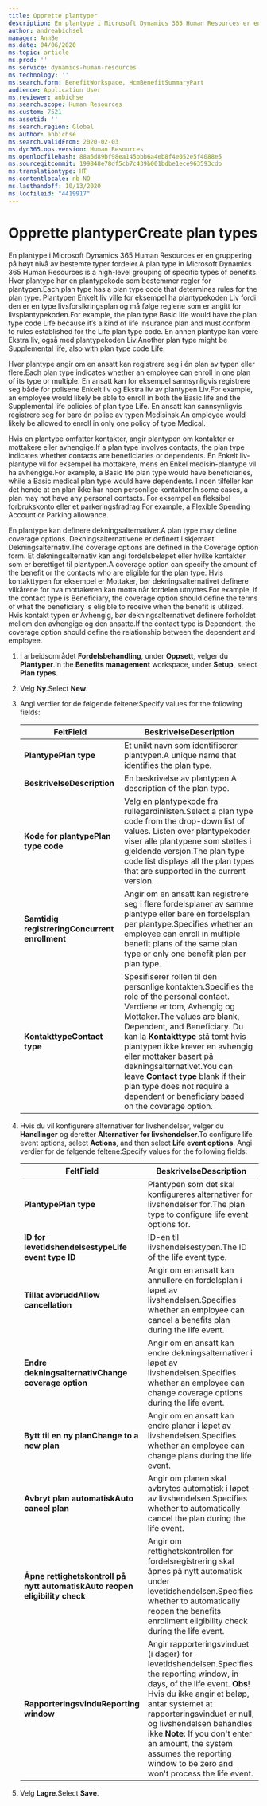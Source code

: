 ```yaml
---
title: Opprette plantyper
description: En plantype i Microsoft Dynamics 365 Human Resources er en gruppering på høyt nivå av bestemte typer fordeler. Hver plantype har en plantypekode som bestemmer regler for plantypen.
author: andreabichsel
manager: AnnBe
ms.date: 04/06/2020
ms.topic: article
ms.prod: ''
ms.service: dynamics-human-resources
ms.technology: ''
ms.search.form: BenefitWorkspace, HcmBenefitSummaryPart
audience: Application User
ms.reviewer: anbichse
ms.search.scope: Human Resources
ms.custom: 7521
ms.assetid: ''
ms.search.region: Global
ms.author: anbichse
ms.search.validFrom: 2020-02-03
ms.dyn365.ops.version: Human Resources
ms.openlocfilehash: 88a6d89bf98ea145bbb6a4eb8f4e052e5f4088e5
ms.sourcegitcommit: 199848e78df5cb7c439b001bdbe1ece963593cdb
ms.translationtype: HT
ms.contentlocale: nb-NO
ms.lasthandoff: 10/13/2020
ms.locfileid: "4419917"
---
```

# <a name="create-plan-types"></a><span data-ttu-id="df413-104">Opprette plantyper</span><span class="sxs-lookup"><span data-stu-id="df413-104">Create plan types</span></span>

<span data-ttu-id="df413-105">En plantype i Microsoft Dynamics 365 Human Resources er en gruppering på høyt nivå av bestemte typer fordeler.</span><span class="sxs-lookup"><span data-stu-id="df413-105">A plan type in Microsoft Dynamics 365 Human Resources is a high-level grouping of specific types of benefits.</span></span> <span data-ttu-id="df413-106">Hver plantype har en plantypekode som bestemmer regler for plantypen.</span><span class="sxs-lookup"><span data-stu-id="df413-106">Each plan type has a plan type code that determines rules for the plan type.</span></span> <span data-ttu-id="df413-107">Plantypen Enkelt liv ville for eksempel ha plantypekoden Liv fordi den er en type livsforsikringsplan og må følge reglene som er angitt for livsplantypekoden.</span><span class="sxs-lookup"><span data-stu-id="df413-107">For example, the plan type Basic life would have the plan type code Life because it’s a kind of life insurance plan and must conform to rules established for the Life plan type code.</span></span> <span data-ttu-id="df413-108">En annen plantype kan være Ekstra liv, også med plantypekoden Liv.</span><span class="sxs-lookup"><span data-stu-id="df413-108">Another plan type might be Supplemental life, also with plan type code Life.</span></span>

<span data-ttu-id="df413-109">Hver plantype angir om en ansatt kan registrere seg i én plan av typen eller flere.</span><span class="sxs-lookup"><span data-stu-id="df413-109">Each plan type indicates whether an employee can enroll in one plan of its type or multiple.</span></span> <span data-ttu-id="df413-110">En ansatt kan for eksempel sannsynligvis registrere seg både for polisene Enkelt liv og Ekstra liv av plantypen Liv.</span><span class="sxs-lookup"><span data-stu-id="df413-110">For example, an employee would likely be able to enroll in both the Basic life and the Supplemental life policies of plan type Life.</span></span> <span data-ttu-id="df413-111">En ansatt kan sannsynligvis registrere seg for bare én polise av typen Medisinsk.</span><span class="sxs-lookup"><span data-stu-id="df413-111">An employee would likely be allowed to enroll in only one policy of type Medical.</span></span>

<span data-ttu-id="df413-112">Hvis en plantype omfatter kontakter, angir plantypen om kontakter er mottakere eller avhengige.</span><span class="sxs-lookup"><span data-stu-id="df413-112">If a plan type involves contacts, the plan type indicates whether contacts are beneficiaries or dependents.</span></span> <span data-ttu-id="df413-113">En Enkelt liv-plantype vil for eksempel ha mottakere, mens en Enkel medisin-plantype vil ha avhengige.</span><span class="sxs-lookup"><span data-stu-id="df413-113">For example, a Basic life plan type would have beneficiaries, while a Basic medical plan type would have dependents.</span></span> <span data-ttu-id="df413-114">I noen tilfeller kan det hende at en plan ikke har noen personlige kontakter.</span><span class="sxs-lookup"><span data-stu-id="df413-114">In some cases, a plan may not have any personal contacts.</span></span> <span data-ttu-id="df413-115">For eksempel en fleksibel forbrukskonto eller et parkeringsfradrag.</span><span class="sxs-lookup"><span data-stu-id="df413-115">For example, a Flexible Spending Account or Parking allowance.</span></span>

<span data-ttu-id="df413-116">En plantype kan definere dekningsalternativer.</span><span class="sxs-lookup"><span data-stu-id="df413-116">A plan type may define coverage options.</span></span> <span data-ttu-id="df413-117">Dekningsalternativene er definert i skjemaet Dekningsalternativ.</span><span class="sxs-lookup"><span data-stu-id="df413-117">The coverage options are defined in the Coverage option form.</span></span> <span data-ttu-id="df413-118">Et dekningsalternativ kan angi fordelsbeløpet eller hvilke kontakter som er berettiget til plantypen.</span><span class="sxs-lookup"><span data-stu-id="df413-118">A coverage option can specify the amount of the benefit or the contacts who are eligible for the plan type.</span></span> <span data-ttu-id="df413-119">Hvis kontakttypen for eksempel er Mottaker, bør dekningsalternativet definere vilkårene for hva mottakeren kan motta når fordelen utnyttes.</span><span class="sxs-lookup"><span data-stu-id="df413-119">For example, if the contact type is Beneficiary, the coverage option should define the terms of what the beneficiary is eligible to receive when the benefit is utilized.</span></span> <span data-ttu-id="df413-120">Hvis kontakt typen er Avhengig, bør dekningsalternativet definere forholdet mellom den avhengige og den ansatte.</span><span class="sxs-lookup"><span data-stu-id="df413-120">If the contact type is Dependent, the coverage option should define the relationship between the dependent and employee.</span></span> 

1. <span data-ttu-id="df413-121">I arbeidsområdet **Fordelsbehandling**, under **Oppsett**, velger du **Plantyper**.</span><span class="sxs-lookup"><span data-stu-id="df413-121">In the **Benefits management** workspace, under **Setup**, select **Plan types**.</span></span>

2. <span data-ttu-id="df413-122">Velg **Ny**.</span><span class="sxs-lookup"><span data-stu-id="df413-122">Select **New**.</span></span>

3. <span data-ttu-id="df413-123">Angi verdier for de følgende feltene:</span><span class="sxs-lookup"><span data-stu-id="df413-123">Specify values for the following fields:</span></span>

   | <span data-ttu-id="df413-124">Felt</span><span class="sxs-lookup"><span data-stu-id="df413-124">Field</span></span> | <span data-ttu-id="df413-125">Beskrivelse</span><span class="sxs-lookup"><span data-stu-id="df413-125">Description</span></span> |
   | --- | --- |
   | <span data-ttu-id="df413-126">**Plantype**</span><span class="sxs-lookup"><span data-stu-id="df413-126">**Plan type**</span></span> | <span data-ttu-id="df413-127">Et unikt navn som identifiserer plantypen.</span><span class="sxs-lookup"><span data-stu-id="df413-127">A unique name that identifies the plan type.</span></span> |
   | <span data-ttu-id="df413-128">**Beskrivelse**</span><span class="sxs-lookup"><span data-stu-id="df413-128">**Description**</span></span> | <span data-ttu-id="df413-129">En beskrivelse av plantypen.</span><span class="sxs-lookup"><span data-stu-id="df413-129">A description of the plan type.</span></span> |
   | <span data-ttu-id="df413-130">**Kode for plantype**</span><span class="sxs-lookup"><span data-stu-id="df413-130">**Plan type code**</span></span> | <span data-ttu-id="df413-131">Velg en plantypekode fra rullegardinlisten.</span><span class="sxs-lookup"><span data-stu-id="df413-131">Select a plan type code from the drop-down list of values.</span></span> <span data-ttu-id="df413-132">Listen over plantypekoder viser alle plantypene som støttes i gjeldende versjon.</span><span class="sxs-lookup"><span data-stu-id="df413-132">The plan type code list displays all the plan types that are supported in the current version.</span></span> |
   | <span data-ttu-id="df413-133">**Samtidig registrering**</span><span class="sxs-lookup"><span data-stu-id="df413-133">**Concurrent enrollment**</span></span> | <span data-ttu-id="df413-134">Angir om en ansatt kan registrere seg i flere fordelsplaner av samme plantype eller bare én fordelsplan per plantype.</span><span class="sxs-lookup"><span data-stu-id="df413-134">Specifies whether an employee can enroll in multiple benefit plans of the same plan type or only one benefit plan per plan type.</span></span> |
   | <span data-ttu-id="df413-135">**Kontakttype**</span><span class="sxs-lookup"><span data-stu-id="df413-135">**Contact type**</span></span> | <span data-ttu-id="df413-136">Spesifiserer rollen til den personlige kontakten.</span><span class="sxs-lookup"><span data-stu-id="df413-136">Specifies the role of the personal contact.</span></span> <span data-ttu-id="df413-137">Verdiene er tom, Avhengig og Mottaker.</span><span class="sxs-lookup"><span data-stu-id="df413-137">The values are blank, Dependent, and Beneficiary.</span></span> <span data-ttu-id="df413-138">Du kan la **Kontakttype** stå tomt hvis plantypen ikke krever en avhengig eller mottaker basert på dekningsalternativet.</span><span class="sxs-lookup"><span data-stu-id="df413-138">You can leave **Contact type** blank if their plan type does not require a dependent or beneficiary based on the coverage option.</span></span> |

4. <span data-ttu-id="df413-139">Hvis du vil konfigurere alternativer for livshendelser, velger du **Handlinger** og deretter **Alternativer for livshendelser**.</span><span class="sxs-lookup"><span data-stu-id="df413-139">To configure life event options, select **Actions**, and then select **Life event options**.</span></span> <span data-ttu-id="df413-140">Angi verdier for de følgende feltene:</span><span class="sxs-lookup"><span data-stu-id="df413-140">Specify values for the following fields:</span></span>

   | <span data-ttu-id="df413-141">Felt</span><span class="sxs-lookup"><span data-stu-id="df413-141">Field</span></span> | <span data-ttu-id="df413-142">Beskrivelse</span><span class="sxs-lookup"><span data-stu-id="df413-142">Description</span></span> |
   | --- | --- |
   | <span data-ttu-id="df413-143">**Plantype**</span><span class="sxs-lookup"><span data-stu-id="df413-143">**Plan type**</span></span> | <span data-ttu-id="df413-144">Plantypen som det skal konfigureres alternativer for livshendelser for.</span><span class="sxs-lookup"><span data-stu-id="df413-144">The plan type to configure life event options for.</span></span> |
   | <span data-ttu-id="df413-145">**ID for levetidshendelsestype**</span><span class="sxs-lookup"><span data-stu-id="df413-145">**Life event type ID**</span></span> | <span data-ttu-id="df413-146">ID-en til livshendelsestypen.</span><span class="sxs-lookup"><span data-stu-id="df413-146">The ID of the life event type.</span></span> |
   | <span data-ttu-id="df413-147">**Tillat avbrudd**</span><span class="sxs-lookup"><span data-stu-id="df413-147">**Allow cancellation**</span></span> | <span data-ttu-id="df413-148">Angir om en ansatt kan annullere en fordelsplan i løpet av livshendelsen.</span><span class="sxs-lookup"><span data-stu-id="df413-148">Specifies whether an employee can cancel a benefits plan during the life event.</span></span> |
   | <span data-ttu-id="df413-149">**Endre dekningsalternativ**</span><span class="sxs-lookup"><span data-stu-id="df413-149">**Change coverage option**</span></span> | <span data-ttu-id="df413-150">Angir om en ansatt kan endre dekningsalternativer i løpet av livshendelsen.</span><span class="sxs-lookup"><span data-stu-id="df413-150">Specifies whether an employee can change coverage options during the life event.</span></span> |
   | <span data-ttu-id="df413-151">**Bytt til en ny plan**</span><span class="sxs-lookup"><span data-stu-id="df413-151">**Change to a new plan**</span></span> | <span data-ttu-id="df413-152">Angir om en ansatt kan endre planer i løpet av livshendelsen.</span><span class="sxs-lookup"><span data-stu-id="df413-152">Specifies whether an employee can change plans during the life event.</span></span> |
   | <span data-ttu-id="df413-153">**Avbryt plan automatisk**</span><span class="sxs-lookup"><span data-stu-id="df413-153">**Auto cancel plan**</span></span> | <span data-ttu-id="df413-154">Angir om planen skal avbrytes automatisk i løpet av livshendelsen.</span><span class="sxs-lookup"><span data-stu-id="df413-154">Specifies whether to automatically cancel the plan during the life event.</span></span> |
   | <span data-ttu-id="df413-155">**Åpne rettighetskontroll på nytt automatisk**</span><span class="sxs-lookup"><span data-stu-id="df413-155">**Auto reopen eligibility check**</span></span> | <span data-ttu-id="df413-156">Angir om rettighetskontrollen for fordelsregistrering skal åpnes på nytt automatisk under levetidshendelsen.</span><span class="sxs-lookup"><span data-stu-id="df413-156">Specifies whether to automatically reopen the benefits enrollment eligibility check during the life event.</span></span> |
   | <span data-ttu-id="df413-157">**Rapporteringsvindu**</span><span class="sxs-lookup"><span data-stu-id="df413-157">**Reporting window**</span></span> | <span data-ttu-id="df413-158">Angir rapporteringsvinduet (i dager) for levetidshendelsen.</span><span class="sxs-lookup"><span data-stu-id="df413-158">Specifies the reporting window, in days, of the life event.</span></span> <span data-ttu-id="df413-159">**Obs**! Hvis du ikke angir et beløp, antar systemet at rapporteringsvinduet er null, og livshendelsen behandles ikke.</span><span class="sxs-lookup"><span data-stu-id="df413-159">**Note**: If you don't enter an amount, the system assumes the reporting window to be zero and won't process the life event.</span></span> |

5. <span data-ttu-id="df413-160">Velg **Lagre**.</span><span class="sxs-lookup"><span data-stu-id="df413-160">Select **Save**.</span></span> 
